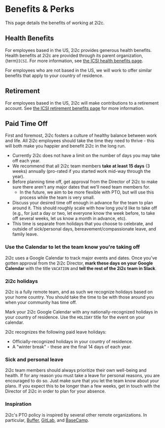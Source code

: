 # Benefits & Perks

This page details the benefits of working at 2i2c.

## Health Benefits

For employees based in the US, 2i2c provides generous health benefits. Health benefits at 2i2c are provided through its parent organization, {term}`ICSI`. For more information, see [the ICSI health benefits page](https://drive.google.com/file/d/1lm16SjCA1SbkgzDpcfg3yEKCB6eDOkx7/view?usp=sharing).

For employees who are not based in the US, we will work to offer similar benefits that apply to your country of residence.

## Retirement

For employees based in the US, 2i2c will make contributions to a retirement account. See [the ICSI retirement benefits page](https://drive.google.com/file/d/1Of323rUco7TvbkavgCUtBji4INdX-TJB/view?usp=sharing) for more information.

## Paid Time Off

First and foremost, 2i2c fosters a culture of healthy balance between work and life.
All 2i2c employees should take the time they need to thrive - this will both make you happier and benefit 2i2c in the long run.

- Currently 2i2c does not have a limit on the number of days you may take off each year. 
- We recommend that all 2i2c team members **take at least 15 days** (3 weeks) annually (pro-rated if you started work mid-way through the year).
- Before planning time off, get approval from the Director of 2i2c to make sure there aren't any major dates that we'll need team members for.
  - In the future, we aim to be more flexible with PTO, but will use this process while the team is very small.
- Discuss your desired time off enough in advance for the team to plan around it. This should roughly scale with how long you'd like to take off (e.g., for just a day or two, let everyone know the week before, to take off several weeks, let us know a month in advance, etc).
- This time is separate from holidays that you choose to celebrate, and outside of sick/personal days, bereavement/compassionate leave, and family leave.

### Use the Calendar to let the team know you're taking off

2i2c uses a Google Calendar to track major events and dates. Once you've gotten approval from the 2i2c Director, **mark these days on your Google Calendar** with the title `VACATION` and **tell the rest of the 2i2c team in Slack**.

### 2i2c holidays

2i2c is a fully remote team, and as such we recognize holidays based on your home country. You should take the time to be with those around you when your community has time off.

Mark your 2i2c Google Calendar with any nationally-recognized holidays in your country of residence. Use the `HOLIDAY` title for the event on your calendar.

2i2c recognizes the following paid leave holidays:

- Officially-recognized holidays in your country of residence.
- A "winter break" - these are the final 14 days of each year.

### Sick and personal leave

2i2c team members should always prioritize their own well-being and health. If for any reason you must take a leave for personal reasons, you are encouraged to do so. Just make sure that you let the team know about your plans. If you expect this to be longer than a few weeks, get in touch with the Director of 2i2c in order to plan for your absence.

### Inspiration

2i2c's PTO policy is inspired by several other remote organizations. In particular, [Buffer](https://buffer.com/resources/employees-take-vacation/), [GitLab](https://about.gitlab.com/handbook/paid-time-off/), and [BaseCamp](https://basecamp.com/handbook/08-benefits-and-perks#paid-time-off).